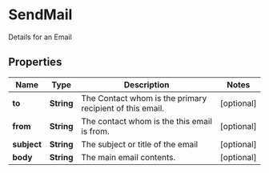 

# SendMail

Details for an Email

## Properties

Name | Type | Description | Notes
------------ | ------------- | ------------- | -------------
**to** | **String** | The Contact whom is the primary recipient of this email. |  [optional]
**from** | **String** | The contact whom is the this email is from. |  [optional]
**subject** | **String** | The subject or title of the email |  [optional]
**body** | **String** | The main email contents. |  [optional]



